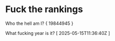 # Fuck the rankings

Who the hell am I?
{ 19844945 }

What fucking year is it?
[ 2025-05-15T11:36:40Z ]
